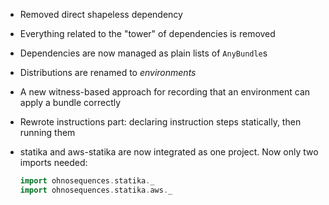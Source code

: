 - Removed direct shapeless dependency
- Everything related to the "tower" of dependencies is removed
- Dependencies are now managed as plain lists of `AnyBundle`s
- Distributions are renamed to _environments_
- A new witness-based approach for recording that an environment can apply a bundle correctly
- Rewrote instructions part: declaring instruction steps statically, then running them
- statika and aws-statika are now integrated as one project. Now only two imports needed:

    ```scala
    import ohnosequences.statika._
    import ohnosequences.statika.aws._
    ```
